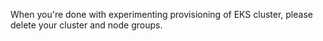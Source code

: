 When you're done with experimenting provisioning of EKS cluster, please delete your cluster and node groups. 


